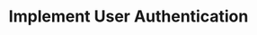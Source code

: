 ﻿---
title: "Implement User Authentication"
description: "Add login/logout functionality with JWT tokens"
issue: 101
status: "In Progress"          # Must match project Status options
priority: "High"               # Must match project Priority options
size: "L"	                   # Must match project Size options
sprint: "Sprint 1"             # Must match project Sprint options
estimate: 12                   # Number (hours/points)
devHours: 6                    # Number
qaHours: 2                     # Number
plannedStart: "2025-01-15"     # YYYY-MM-DD format
plannedEnd: "2025-01-22"       # YYYY-MM-DD format
actualStart: '2025-09-23'	   # YYYY-MM-DD format
actualEnd: '2025-09-27'		   # YYYY-MM-DD format
assignees:                     # Array of GitHub usernames
  - "sctgithub"
labels:                        # Array of GitHub labels
  - "enhancement"
  - "bug"
milestone: "v1.0"              # Must match existing milestone
comments: |                    # Multi-line comments
  This task requires coordination with the frontend team.
  User can log in with email/password

  Dependencies:
  - Database schema updates
  - Security review
relationships:                 # Array of issue references
  - "#20"                      # Related issue
---